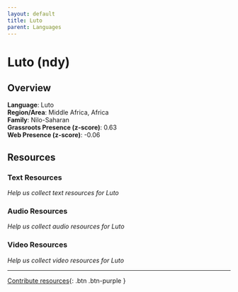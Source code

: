 ```yaml
---
layout: default
title: Luto
parent: Languages
---
```


# Luto (ndy)

## Overview

**Language**: Luto  
**Region/Area**: Middle Africa, Africa  
**Family**: Nilo-Saharan  
**Grassroots Presence (z-score)**: 0.63  
**Web Presence (z-score)**: -0.06  

## Resources

### Text Resources
*Help us collect text resources for Luto*

### Audio Resources
*Help us collect audio resources for Luto*

### Video Resources
*Help us collect video resources for Luto*

---

[Contribute resources](https://forms.office.com/e/1SfLJx3u1r){: .btn .btn-purple }
